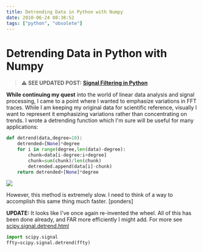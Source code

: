 ```yaml
---
title: Detrending Data in Python with Numpy
date: 2010-06-24 08:38:52
tags: ["python", "obsolete"]
---
```


# Detrending Data in Python with Numpy

> **⚠️ SEE UPDATED POST:** [**Signal Filtering in Python**](https://swharden.com/blog/2020-09-23-signal-filtering-in-python/)

__While continuing my quest__ into the world of linear data analysis and signal processing, I came to a point where I wanted to emphasize variations in FFT traces. While I am keeping my original data for scientific reference, visually I want to represent it emphasizing variations rather than concentrating on trends. I wrote a detrending function which I'm sure will be useful for many applications:

```python
def detrend(data,degree=10):
	detrended=[None]*degree
	for i in range(degree,len(data)-degree):
		chunk=data[i-degree:i+degree]
		chunk=sum(chunk)/len(chunk)
		detrended.append(data[i]-chunk)
	return detrended+[None]*degree
```

<div class="text-center">

![](https://swharden.com/static/2010/06/24/detrend_fft.png)

</div>

However, this method is extremely slow. I need to think of a way to accomplish this same thing much faster. \[ponders\]

__UPDATE:__ It looks like I've once again re-invented the wheel. All of this has been done already, and FAR more efficiently I might add. For more see [scipy.signal.detrend.html](https://docs.scipy.org/doc/scipy/reference/generated/scipy.signal.detrend.html)

```python
import scipy.signal
ffty=scipy.signal.detrend(ffty)
```

